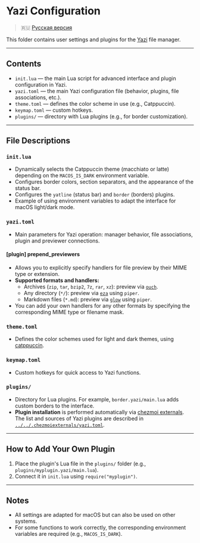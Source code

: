 # Yazi Configuration

> 🇷🇺 [Русская версия](README.ru.md)

This folder contains user settings and plugins for the [Yazi](https://yazi-rs.github.io/) file manager.

---

## Contents

- `init.lua` — the main Lua script for advanced interface and plugin configuration in Yazi.
- `yazi.toml` — the main Yazi configuration file (behavior, plugins, file associations, etc.).
- `theme.toml` — defines the color scheme in use (e.g., Catppuccin).
- `keymap.toml` — custom hotkeys.
- `plugins/` — directory with Lua plugins (e.g., for border customization).

---

## File Descriptions

### `init.lua`

- Dynamically selects the Catppuccin theme (macchiato or latte) depending on the `MACOS_IS_DARK` environment variable.
- Configures border colors, section separators, and the appearance of the status bar.
- Configures the `yatline` (status bar) and `border` (borders) plugins.
- Example of using environment variables to adapt the interface for macOS light/dark mode.

### `yazi.toml`

- Main parameters for Yazi operation: manager behavior, file associations, plugin and previewer connections.

#### [plugin] prepend_previewers

- Allows you to explicitly specify handlers for file preview by their MIME type or extension.
- **Supported formats and handlers:**
  - Archives (`zip`, `tar`, `bzip2`, `7z`, `rar`, `xz`): preview via [`ouch`](https://github.com/ouch-org/ouch).
  - Any directory (`*/`): preview via [`eza`](https://github.com/eza-community/eza) using `piper`.
  - Markdown files (`*.md`): preview via [`glow`](https://github.com/charmbracelet/glow) using `piper`.
- You can add your own handlers for any other formats by specifying the corresponding MIME type or filename mask.

### `theme.toml`

- Defines the color schemes used for light and dark themes, using [catppuccin](https://github.com/yazi-rs/flavors).

### `keymap.toml`

- Custom hotkeys for quick access to Yazi functions.

### `plugins/`

- Directory for Lua plugins. For example, `border.yazi/main.lua` adds custom borders to the interface.
- **Plugin installation** is performed automatically via [chezmoi externals](https://www.chezmoi.io/reference/special-files/chezmoiexternal-format/). The list and sources of Yazi plugins are described in [`../../.chezmoiexternals/yazi.toml`](../../.chezmoiexternals/yazi.toml).

---

## How to Add Your Own Plugin

1. Place the plugin's Lua file in the `plugins/` folder (e.g., `plugins/myplugin.yazi/main.lua`).
2. Connect it in `init.lua` using `require("myplugin")`.

---

## Notes

- All settings are adapted for macOS but can also be used on other systems.
- For some functions to work correctly, the corresponding environment variables are required (e.g., `MACOS_IS_DARK`).
